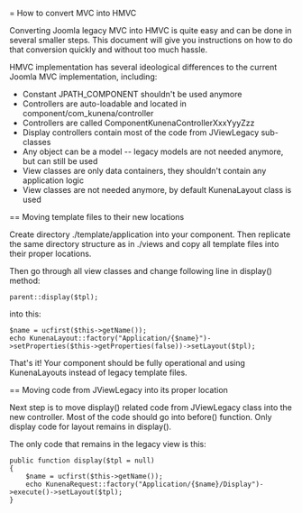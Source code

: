 = How to convert MVC into HMVC

Converting Joomla legacy MVC into HMVC is quite easy and can be done in several smaller steps. This document will give
you instructions on how to do that conversion quickly and without too much hassle.

HMVC implementation has several ideological differences to the current Joomla MVC implementation, including:

* Constant JPATH_COMPONENT shouldn't be used anymore
* Controllers are auto-loadable and located in component/com_kunena/controller
* Controllers are called ComponentKunenaControllerXxxYyyZzz
* Display controllers contain most of the code from JViewLegacy sub-classes
* Any object can be a model -- legacy models are not needed anymore, but can still be used
* View classes are only data containers, they shouldn't contain any application logic
* View classes are not needed anymore, by default KunenaLayout class is used

== Moving template files to their new locations

Create directory ./template/application into your component. Then replicate the same directory structure as in ./views
and copy all template files into their proper locations.

Then go through all view classes and change following line in display() method:

    parent::display($tpl);

into this:

    $name = ucfirst($this->getName());
    echo KunenaLayout::factory("Application/{$name}")->setProperties($this->getProperties(false))->setLayout($tpl);

That's it! Your component should be fully operational and using KunenaLayouts instead of legacy template files.

== Moving code from JViewLegacy into its proper location

Next step is to move display() related code from JViewLegacy class into the new controller. Most of the code should go
into before() function. Only display code for layout remains in display().

The only code that remains in the legacy view is this:

    public function display($tpl = null)
    {
        $name = ucfirst($this->getName());
        echo KunenaRequest::factory("Application/{$name}/Display")->execute()->setLayout($tpl);
    }

